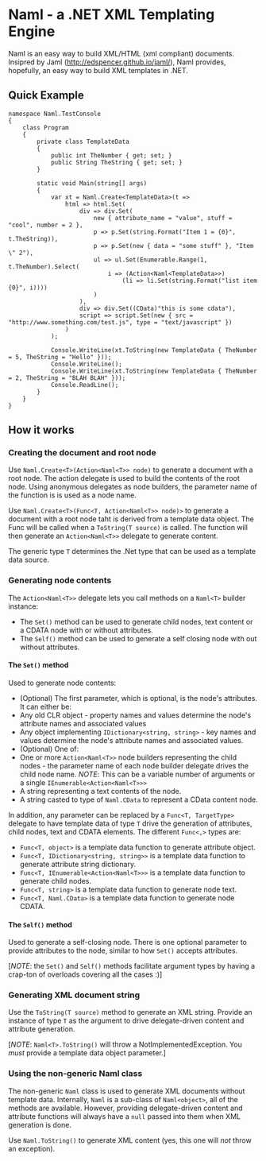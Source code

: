 # Naml - a .NET XML Templating Engine
Naml is an easy way to build XML/HTML (xml compliant) documents.  Insipred by Jaml (http://edspencer.github.io/jaml/),
Naml provides, hopefully, an easy way to build XML templates in .NET.

## Quick Example

```
namespace Naml.TestConsole
{
    class Program
    {
        private class TemplateData
        {
            public int TheNumber { get; set; }
            public String TheString { get; set; }
        }

        static void Main(string[] args)
        {
            var xt = Naml.Create<TemplateData>(t => 
                html => html.Set(
                    div => div.Set(
                        new { attribute_name = "value", stuff = "cool", number = 2 },
                        p => p.Set(string.Format("Item 1 = {0}", t.TheString)),
                        p => p.Set(new { data = "some stuff" }, "Item \" 2"),
                        ul => ul.Set(Enumerable.Range(1, t.TheNumber).Select(
                            i => (Action<Naml<TemplateData>>) 
                                (li => li.Set(string.Format("list item {0}", i))))
                        )
                    ),
                    div => div.Set((CData)"this is some cdata"),
                    script => script.Set(new { src = "http://www.something.com/test.js", type = "text/javascript" })
                )
            );

            Console.WriteLine(xt.ToString(new TemplateData { TheNumber = 5, TheString = "Hello" }));
            Console.WriteLine();
            Console.WriteLine(xt.ToString(new TemplateData { TheNumber = 2, TheString = "BLAH BLAH" }));
            Console.ReadLine();
        }
    }
}
```

## How it works
### Creating the document and root node
Use `Naml.Create<T>(Action<Naml<T>> node)` to generate a document with a root node.  The action delegate is used 
to build the contents of the root node.  Using anonymous delegates as node builders, the parameter name of the function is
is used as a node name.

Use `Naml.Create<T>(Func<T, Action<Naml<T>> node)>` to generate a document with a root node taht is derived from a template 
data object.  The Func will be called when a `ToString(T source)` is called.  The function will then generate
an `Action<Naml<T>>` delegate to generate content.

The generic type `T` determines the .Net type that can be used as a template data source.

### Generating node contents
The `Action<Naml<T>>` delegate lets you call methods on a `Naml<T>` builder instance:

* The `Set()` method can be used to generate child nodes, text content or a CDATA node with or without attributes.
* The `Self()` method can be used to generate a self closing node with out without attributes.

#### The `Set()` method
Used to generate node contents:  

* (Optional) The first parameter, which is optional, is the node's attributes. It can either be:
 * Any old CLR object - property names and values determine the node's attribute names and associated values
 * Any object implementing `IDictionary<string, string>` - key names and values determine the node's 
   attribute names and associated values.
* (Optional) One of:
 * One or more `Action<Naml<T>>` node builders representing the child nodes - the parameter name of each node
   builder delegate drives the child node name.  *NOTE*: This can be a variable number of arguments or a single
   `IEnumerable<Action<Naml<T>>>`
 * A string representing a text contents of the node.
 * A string casted to type of `Naml.CData` to represent a CData content node.

In addition, any parameter can be replaced by a `Func<T, TargetType>` delegate to have template data of type `T`
drive the generation of attributes, child nodes, text and CDATA elements.  The different `Func<,>` types are:

* `Func<T, object>` is a template data function to generate attribute object.
* `Func<T, IDictionary<string, string>>` is a template data function to generate attribute string dictionary.
* `Func<T, IEnumerable<Action<Naml<T>>>` is a template data function to generate child nodes.
* `Func<T, string>` is a template data function to generate node text.
* `Func<T, Naml.CData>` is a template data function to generate node CDATA.

#### The `Self()` method
Used to generate a self-closing node.  There is one optional parameter to provide attributes to the node, similar
to how `Set()` accepts attributes.

[*NOTE*: the `Set()` and `Self()` methods facilitate argument types by having a crap-ton of overloads covering all the
cases :)]

### Generating XML document string
Use the `ToString(T source)` method to generate an XML string.  Provide an instance of type `T` as the argument
to drive delegate-driven content and attribute generation.

[*NOTE*: `Naml<T>.ToString()` will throw a NotImplementedException.  You _must_ provide a template data object
parameter.]

### Using the non-generic Naml class
The non-generic `Naml` class is used to generate XML documents without template data.  Internally, `Naml` is
a sub-class of `Naml<object>`, all of the methods are available.  However, providing delegate-driven content
and attribute functions will always have a `null` passed into them when XML generation is done.

Use `Naml.ToString()` to generate XML content (yes, this one will _not_ throw an exception).